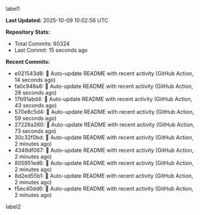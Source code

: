 
label1 
<!-- ACTIVITY_START -->
**Last Updated:** 2025-10-09 10:02:56 UTC

**Repository Stats:**
- Total Commits: 60324
- Last Commit: 15 seconds ago

**Recent Commits:**
- e021543d8: 🤖 Auto-update README with recent activity (GitHub Action, 14 seconds ago)
- fa0c948a8: 🤖 Auto-update README with recent activity (GitHub Action, 28 seconds ago)
- 17b91abd4: 🤖 Auto-update README with recent activity (GitHub Action, 43 seconds ago)
- 570e8c5d4: 🤖 Auto-update README with recent activity (GitHub Action, 59 seconds ago)
- 27226a260: 🤖 Auto-update README with recent activity (GitHub Action, 73 seconds ago)
- 30c32f0bd: 🤖 Auto-update README with recent activity (GitHub Action, 2 minutes ago)
- 4349df067: 🤖 Auto-update README with recent activity (GitHub Action, 2 minutes ago)
- 805951ed6: 🤖 Auto-update README with recent activity (GitHub Action, 2 minutes ago)
- 8d2ed55b1: 🤖 Auto-update README with recent activity (GitHub Action, 2 minutes ago)
- f5ec40dd6: 🤖 Auto-update README with recent activity (GitHub Action, 2 minutes ago)
<!-- ACTIVITY_END -->

label2
